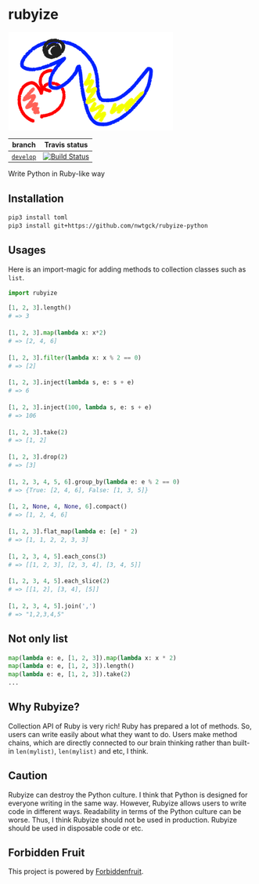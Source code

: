 # rubyize

![Rubyize logo](logo.png)

| branch | Travis status|
| --- | --- |
| [`develop`](https://github.com/nwtgck/rubyize-python/tree/develop) | [![Build Status](https://travis-ci.com/nwtgck/rubyize-python.svg?token=TuxNpqznwwyy7hyJwBVm&branch=develop)](https://travis-ci.com/nwtgck/rubyize-python) |

Write Python in Ruby-like way

## Installation

```bash
pip3 install toml
pip3 install git+https://github.com/nwtgck/rubyize-python
```

## Usages

Here is an import-magic for adding methods to collection classes such as `list`.

```py
import rubyize
```

```py
[1, 2, 3].length()
# => 3

[1, 2, 3].map(lambda x: x*2)
# => [2, 4, 6]

[1, 2, 3].filter(lambda x: x % 2 == 0)
# => [2]

[1, 2, 3].inject(lambda s, e: s + e)
# => 6

[1, 2, 3].inject(100, lambda s, e: s + e)
# => 106

[1, 2, 3].take(2)
# => [1, 2]

[1, 2, 3].drop(2)
# => [3]

[1, 2, 3, 4, 5, 6].group_by(lambda e: e % 2 == 0)
# => {True: [2, 4, 6], False: [1, 3, 5]}

[1, 2, None, 4, None, 6].compact()
# => [1, 2, 4, 6]

[1, 2, 3].flat_map(lambda e: [e] * 2)
# => [1, 1, 2, 2, 3, 3]

[1, 2, 3, 4, 5].each_cons(3)
# => [[1, 2, 3], [2, 3, 4], [3, 4, 5]]

[1, 2, 3, 4, 5].each_slice(2)
# => [[1, 2], [3, 4], [5]]

[1, 2, 3, 4, 5].join(',')
# => "1,2,3,4,5"
```

## Not only list

```py
map(lambda e: e, [1, 2, 3]).map(lambda x: x * 2)
map(lambda e: e, [1, 2, 3]).length()
map(lambda e: e, [1, 2, 3]).take(2)
...
```

## Why Rubyize?

Collection API of Ruby is very rich! Ruby has prepared a lot of methods. So, users can write easily about what they want to do. Users make method chains, which are directly connected to our brain thinking rather than built-in `len(mylist)`, `len(mylist)`  and etc, I think.

## Caution

Rubyize can destroy the Python culture. I think that Python is designed for everyone writing in the same way. However, Rubyize allows users to write code in different ways. Readability in terms of the Python culture can be worse. Thus, I think Rubyize should not be used in production. Rubyize should be used in disposable code or etc.

## Forbidden Fruit

This project is powered by [Forbiddenfruit](https://github.com/clarete/forbiddenfruit).
